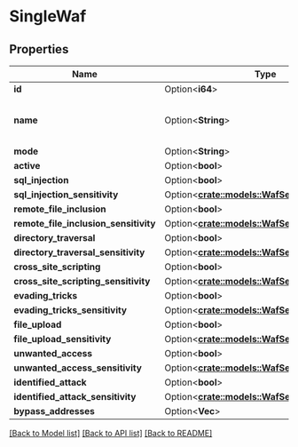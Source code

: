 # SingleWaf

## Properties

Name | Type | Description | Notes
------------ | ------------- | ------------- | -------------
**id** | Option<**i64**> |  | [optional]
**name** | Option<**String**> | Identification name for WAF Rule Set. | [optional]
**mode** | Option<**String**> |  | [optional]
**active** | Option<**bool**> |  | [optional]
**sql_injection** | Option<**bool**> |  | [optional]
**sql_injection_sensitivity** | Option<[**crate::models::WafSensitivityChoices**](WAFSensitivityChoices.md)> |  | [optional]
**remote_file_inclusion** | Option<**bool**> |  | [optional]
**remote_file_inclusion_sensitivity** | Option<[**crate::models::WafSensitivityChoices**](WAFSensitivityChoices.md)> |  | [optional]
**directory_traversal** | Option<**bool**> |  | [optional]
**directory_traversal_sensitivity** | Option<[**crate::models::WafSensitivityChoices**](WAFSensitivityChoices.md)> |  | [optional]
**cross_site_scripting** | Option<**bool**> |  | [optional]
**cross_site_scripting_sensitivity** | Option<[**crate::models::WafSensitivityChoices**](WAFSensitivityChoices.md)> |  | [optional]
**evading_tricks** | Option<**bool**> |  | [optional]
**evading_tricks_sensitivity** | Option<[**crate::models::WafSensitivityChoices**](WAFSensitivityChoices.md)> |  | [optional]
**file_upload** | Option<**bool**> |  | [optional]
**file_upload_sensitivity** | Option<[**crate::models::WafSensitivityChoices**](WAFSensitivityChoices.md)> |  | [optional]
**unwanted_access** | Option<**bool**> |  | [optional]
**unwanted_access_sensitivity** | Option<[**crate::models::WafSensitivityChoices**](WAFSensitivityChoices.md)> |  | [optional]
**identified_attack** | Option<**bool**> |  | [optional]
**identified_attack_sensitivity** | Option<[**crate::models::WafSensitivityChoices**](WAFSensitivityChoices.md)> |  | [optional]
**bypass_addresses** | Option<**Vec<String>**> |  | [optional]

[[Back to Model list]](../README.md#documentation-for-models) [[Back to API list]](../README.md#documentation-for-api-endpoints) [[Back to README]](../README.md)


